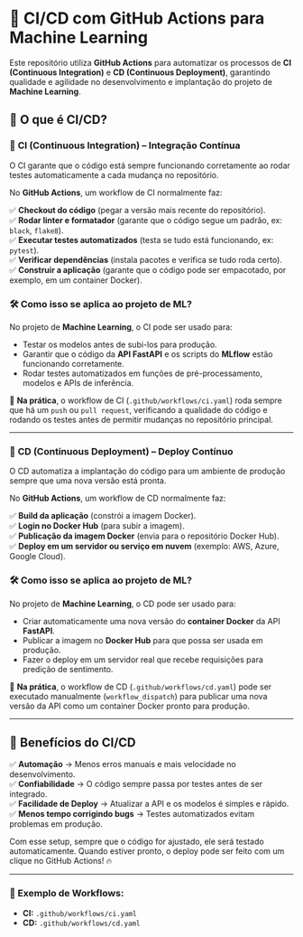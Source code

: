 # 🚀 CI/CD com GitHub Actions para Machine Learning

Este repositório utiliza **GitHub Actions** para automatizar os processos de **CI (Continuous Integration)** e **CD (Continuous Deployment)**, garantindo qualidade e agilidade no desenvolvimento e implantação do projeto de **Machine Learning**.

## 📌 O que é CI/CD?

### 🔹 **CI (Continuous Integration) – Integração Contínua**
O CI garante que o código está sempre funcionando corretamente ao rodar testes automaticamente a cada mudança no repositório.

No **GitHub Actions**, um workflow de CI normalmente faz:

✅ **Checkout do código** (pegar a versão mais recente do repositório).  
✅ **Rodar linter e formatador** (garante que o código segue um padrão, ex: `black`, `flake8`).  
✅ **Executar testes automatizados** (testa se tudo está funcionando, ex: `pytest`).  
✅ **Verificar dependências** (instala pacotes e verifica se tudo roda certo).  
✅ **Construir a aplicação** (garante que o código pode ser empacotado, por exemplo, em um container Docker).  

### 🛠 **Como isso se aplica ao projeto de ML?**
No projeto de **Machine Learning**, o CI pode ser usado para:
- Testar os modelos antes de subi-los para produção.
- Garantir que o código da **API FastAPI** e os scripts do **MLflow** estão funcionando corretamente.
- Rodar testes automatizados em funções de pré-processamento, modelos e APIs de inferência.

📌 **Na prática**, o workflow de CI (`.github/workflows/ci.yaml`) roda sempre que há um `push` ou `pull request`, verificando a qualidade do código e rodando os testes antes de permitir mudanças no repositório principal.

---

### 🔹 **CD (Continuous Deployment) – Deploy Contínuo**
O CD automatiza a implantação do código para um ambiente de produção sempre que uma nova versão está pronta.

No **GitHub Actions**, um workflow de CD normalmente faz:

✅ **Build da aplicação** (constrói a imagem Docker).  
✅ **Login no Docker Hub** (para subir a imagem).  
✅ **Publicação da imagem Docker** (envia para o repositório Docker Hub).  
✅ **Deploy em um servidor ou serviço em nuvem** (exemplo: AWS, Azure, Google Cloud).  

### 🛠 **Como isso se aplica ao projeto de ML?**
No projeto de **Machine Learning**, o CD pode ser usado para:
- Criar automaticamente uma nova versão do **container Docker** da API **FastAPI**.
- Publicar a imagem no **Docker Hub** para que possa ser usada em produção.
- Fazer o deploy em um servidor real que recebe requisições para predição de sentimento.

📌 **Na prática**, o workflow de CD (`.github/workflows/cd.yaml`) pode ser executado manualmente (`workflow_dispatch`) para publicar uma nova versão da API como um container Docker pronto para produção.

---

## 🚀 Benefícios do CI/CD
✅ **Automação** → Menos erros manuais e mais velocidade no desenvolvimento.  
✅ **Confiabilidade** → O código sempre passa por testes antes de ser integrado.  
✅ **Facilidade de Deploy** → Atualizar a API e os modelos é simples e rápido.  
✅ **Menos tempo corrigindo bugs** → Testes automatizados evitam problemas em produção.  

Com esse setup, sempre que o código for ajustado, ele será testado automaticamente. Quando estiver pronto, o deploy pode ser feito com um clique no GitHub Actions! 🔥

---

### 📜 Exemplo de Workflows:
- **CI:** `.github/workflows/ci.yaml`
- **CD:** `.github/workflows/cd.yaml`
